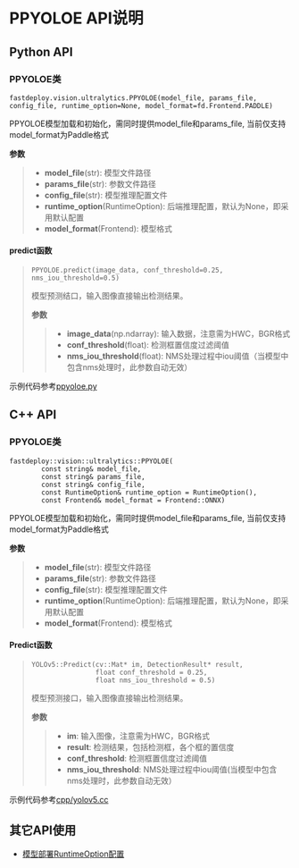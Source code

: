 # PPYOLOE API说明

## Python API

### PPYOLOE类
```
fastdeploy.vision.ultralytics.PPYOLOE(model_file, params_file, config_file, runtime_option=None, model_format=fd.Frontend.PADDLE)
```
PPYOLOE模型加载和初始化，需同时提供model_file和params_file, 当前仅支持model_format为Paddle格式

**参数**

> * **model_file**(str): 模型文件路径
> * **params_file**(str): 参数文件路径
> * **config_file**(str): 模型推理配置文件
> * **runtime_option**(RuntimeOption): 后端推理配置，默认为None，即采用默认配置
> * **model_format**(Frontend): 模型格式

#### predict函数
> ```
> PPYOLOE.predict(image_data, conf_threshold=0.25, nms_iou_threshold=0.5)
> ```
> 模型预测结口，输入图像直接输出检测结果。
>
> **参数**
>
> > * **image_data**(np.ndarray): 输入数据，注意需为HWC，BGR格式
> > * **conf_threshold**(float): 检测框置信度过滤阈值
> > * **nms_iou_threshold**(float): NMS处理过程中iou阈值（当模型中包含nms处理时，此参数自动无效）

示例代码参考[ppyoloe.py](./ppyoloe.py)


## C++ API

### PPYOLOE类
```
fastdeploy::vision::ultralytics::PPYOLOE(
        const string& model_file,
        const string& params_file,
        const string& config_file,
        const RuntimeOption& runtime_option = RuntimeOption(),
        const Frontend& model_format = Frontend::ONNX)
```
PPYOLOE模型加载和初始化，需同时提供model_file和params_file, 当前仅支持model_format为Paddle格式

**参数**

> * **model_file**(str): 模型文件路径
> * **params_file**(str): 参数文件路径
> * **config_file**(str): 模型推理配置文件
> * **runtime_option**(RuntimeOption): 后端推理配置，默认为None，即采用默认配置
> * **model_format**(Frontend): 模型格式

#### Predict函数
> ```
> YOLOv5::Predict(cv::Mat* im, DetectionResult* result,
>                 float conf_threshold = 0.25,
>                 float nms_iou_threshold = 0.5)
> ```
> 模型预测接口，输入图像直接输出检测结果。
>
> **参数**
>
> > * **im**: 输入图像，注意需为HWC，BGR格式
> > * **result**: 检测结果，包括检测框，各个框的置信度
> > * **conf_threshold**: 检测框置信度过滤阈值
> > * **nms_iou_threshold**: NMS处理过程中iou阈值(当模型中包含nms处理时，此参数自动无效）

示例代码参考[cpp/yolov5.cc](cpp/yolov5.cc)

## 其它API使用

- [模型部署RuntimeOption配置](../../../docs/api/runtime_option.md)
